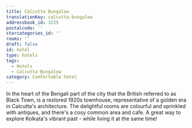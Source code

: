 ```yaml
---
title: Calcutta Bungalow
translationKey: calcutta-bungalow
addressbook_id: 3225
postalcode: ''
starcategories_id: ''
rooms: ''
draft: false
id: hotel
type: hotels
tags:
  - Hotels
  - Calcutta Bungalow
category: Comfortable hotel
---
```

In the heart of the Bengali part of the city that the British referred to as Black Town, is a restored 1920s townhouse, representative of a golden era in Calcutta's architecture. The delightful rooms are colourful and sprinkled with antiques, and there's a cosy common area and cafe. A great way to explore Kolkata's vibrant past - while living it at the same time!